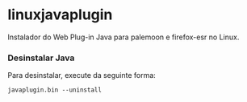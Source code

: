 # linuxjavaplugin
Instalador do Web Plug-in Java para palemoon e firefox-esr no Linux.

### Desinstalar Java
Para desinstalar, execute da seguinte forma:
```
javaplugin.bin --uninstall
```
